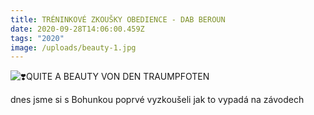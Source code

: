 ```yaml
---
title: TRÉNINKOVÉ ZKOUŠKY OBEDIENCE - DAB BEROUN
date: 2020-09-28T14:06:00.459Z
tags: "2020"
image: /uploads/beauty-1.jpg
---
```

![❣️](https://static.xx.fbcdn.net/images/emoji.php/v9/teb/1/16/2763.png)QUITE A BEAUTY VON DEN TRAUMPFOTEN

dnes jsme si s Bohunkou poprvé vyzkoušeli jak to vypadá na závodech